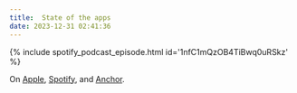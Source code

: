 ```yaml
---
title:  State of the apps
date: 2023-12-31 02:41:36
---
```


{% include spotify_podcast_episode.html id='1nfC1mQzOB4TiBwq0uRSkz' %}

On [Apple](https://podcasts.apple.com/us/podcast/complexio-delenda-est/id1603112202), [Spotify](https://open.spotify.com/show/7rIzPEbsuvonUXRXdx9Gkp), and [Anchor](https://anchor.fm/complexio-delenda-est).

